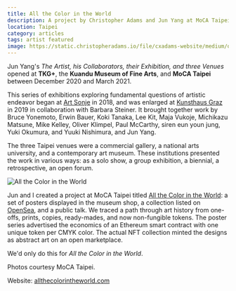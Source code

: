 ```yaml
---
title: All the Color in the World
description: A project by Christopher Adams and Jun Yang at MoCA Taipei
location: Taipei
category: articles
tags: artist featured
image: https://static.christopheradams.io/file/cxadams-website/medium/other/2021/MoCA-Taipei/MoCA-Taipei_20210313_Adams-Yang_DSC06787.JPG
---
```


Jun Yang's *The Artist, his Collaborators, their Exhibition, and three
Venues* opened at **TKG+**, the **Kuandu Museum of Fine Arts**, and
**MoCA Taipei** between December 2020 and March 2021.

This series of exhibitions exploring fundamental questions of artistic
endeavor began at [Art Sonje] in 2018, and was enlarged at [Kunsthaus
Graz] in 2019 in collaboration with Barbara Steiner. It brought together
work by Bruce Yonemoto, Erwin Bauer, Koki Tanaka, Lee Kit, Maja Vukoje,
Michikazu Matsune, Mike Kelley, Oliver Klimpel, Paul McCarthy, siren eun
youn jung, Yuki Okumura, and Yuuki Nishimura, and Jun Yang.

The three Taipei venues were a commercial gallery, a national arts
university, and a contemporary art museum. These institutions presented
the work in various ways: as a solo show, a group exhibition, a
biennial, a retrospective, an open forum.

![All the Color in the World](https://static.christopheradams.io/file/cxadams-website/medium/other/2021/MoCA-Taipei/MoCA-Taipei_20210204_Jun-Yang_0059_Small.jpg)

Jun and I created a project at MoCA Taipei titled [All the Color in the
World]: a set of posters displayed in the museum shop, a collection
listed on [OpenSea], and a public talk. We traced a path through art
history from one-offs, prints, copies, ready-mades, and now non-fungible
tokens. The poster series advertised the economics of an Ethereum smart
contract with one unique token per CMYK color. The actual NFT collection
minted the designs as abstract art on an open marketplace.

We'd only do this for *All the Color in the World*.

Photos courtesy MoCA Taipei.

Website: [allthecolorintheworld.com]

[All the Color in the World]: https://www.allthecolorintheworld.com
[allthecolorintheworld.com]: https://www.allthecolorintheworld.com
[Art Sonje]: http://junyang.info/project/the-overview-perspective-art-sonje/
[Kunsthaus Graz]: http://junyang.info/project/the-artist-the-work-and-the-exhibition-at-kunsthaus-graz/
[OpenSea]: https://opensea.io/collection/allthecolorintheworld

